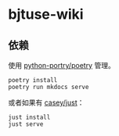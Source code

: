 # bjtuse-wiki

## 依赖

使用 [python-portry/poetry](https://github.com/python-poetry/poetry) 管理。

```
poetry install
poetry run mkdocs serve
```

或者如果有 [casey/just](https://github.com/casey/just)：

```
just install
just serve
```